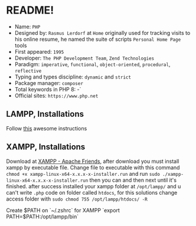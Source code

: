 # README!
* Name: `PHP`
* Designed by: `Rasmus Lerdorf` at `Home` originally used for tracking visits to his online resume, he named the suite of scripts `Personal Home Page` tools
* First appeared: `1995`
* Developer: `The PHP Development Team`, `Zend Technologies`
* Paradigm:  `imperative`, `functional`, `object-oriented`, `procedural`, `reflective`
* Typing and types discipline: `dynamic` and `strict`
* Package manager: `composer`
* Total keywords in PHP 8: -`
* Official sites: `https://www.php.net`

## LAMPP, Installations
Follow [this](https://www.digitalocean.com/community/tutorials/how-to-install-linux-apache-mysql-php-lamp-stack-on-ubuntu-20-04) awesome instructions

## XAMPP, Installations
Download at [XAMPP - Apache Friends](https://www.apachefriends.org/download.html), after download you must install xampp by executable file. Change file to executable with this command `chmod +x xampp-linux-x64-x.x.x-x-installer.run` and run `sudo ./xampp-linux-x64-x.x.x-x-installer.run` then you can and then next until it's finished. after success installed your xampp folder at `/opt/lampp/` and u can't write `.php` code on folder called `htdocs`, for this solutions change access folder with `sudo chmod 755 /opt/lampp/htdocs/ -R`

Create $PATH on `~/.zshrc` for XAMPP `export PATH=$PATH:/opt/lampp/bin`
